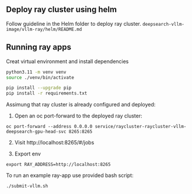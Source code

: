 ## Deploy ray cluster using helm

Follow guideline in the Helm folder to deploy ray cluster.
`deepsearch-vllm-image/vllm-ray/helm/README.md`



## Running ray apps

Creat virtual environment and install dependencies
```sh
python3.11 -m venv venv
source ./venv/bin/activate

pip install --upgrade pip
pip install -r requirements.txt
```

Assimung that ray cluster is already configured and deployed:

1. Open an oc port-forward to the deployed ray cluster:
```
oc port-forward --address 0.0.0.0 service/raycluster-raycluster-vllm-deepsearch-gpu-head-svc 8265:8265
```
2. Visit http://localhost:8265/#/jobs

3. Export env
```
export RAY_ADDRESS=http://localhost:8265
```

To run an example ray-app use provided bash script:

```sh
./submit-vllm.sh
```



